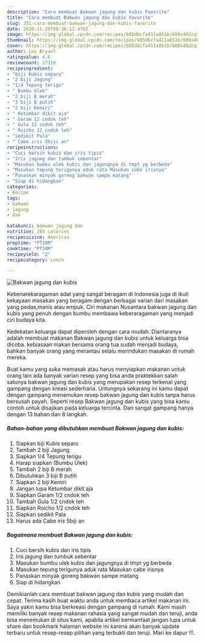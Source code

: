 ```yaml
---
description: "Cara membuat Bakwan jagung dan kubis Favorite"
title: "Cara membuat Bakwan jagung dan kubis Favorite"
slug: 351-cara-membuat-bakwan-jagung-dan-kubis-favorite
date: 2020-11-28T00:36:12.476Z
image: https://img-global.cpcdn.com/recipes/b85d6cfa411a851b/680x482cq70/bakwan-jagung-dan-kubis-foto-resep-utama.jpg
thumbnail: https://img-global.cpcdn.com/recipes/b85d6cfa411a851b/680x482cq70/bakwan-jagung-dan-kubis-foto-resep-utama.jpg
cover: https://img-global.cpcdn.com/recipes/b85d6cfa411a851b/680x482cq70/bakwan-jagung-dan-kubis-foto-resep-utama.jpg
author: Lou Bryant
ratingvalue: 4.6
reviewcount: 27318
recipeingredient:
- "biji Kubis separo"
- "2 biji Jagung"
- "1/4 Tepung terigu"
- " Bumbu Ulek"
- "2 biji B merah"
- "3 biji B putih"
- "2 biji Kemiri"
- " Ketumbar dikit aja"
- " Garam 12 cndok teh"
- " Gula 12 cndok teh"
- " Roicho 12 cndok teh"
- "sedikit Pala"
- " Cabe iris 5biji an"
recipeinstructions:
- "Cuci bersih kubis dan iris tipis"
- "Iris jagung dan tumbuk sebentar"
- "Masukan bumbu ulek kubis dan jagungnya di tmpt yg berbeda"
- "Masukan tepung terigunya aduk rata Masukan cabe irisnya"
- "Panaskan minyak goreng bakwan sampe matang"
- "Siap di hidangkan"
categories:
- Recipe
tags:
- bakwan
- jagung
- dan

katakunci: bakwan jagung dan 
nutrition: 204 calories
recipecuisine: American
preptime: "PT10M"
cooktime: "PT34M"
recipeyield: "2"
recipecategory: Lunch

---
```



![Bakwan jagung dan kubis](https://img-global.cpcdn.com/recipes/b85d6cfa411a851b/680x482cq70/bakwan-jagung-dan-kubis-foto-resep-utama.jpg)

Kebenarekaragaman adat yang sangat beragam di Indonesia juga di ikuti kekayaan masakan yang beragam dengan berbagai varian dari masakan yang pedas,manis atau empuk. Ciri makanan Nusantara bakwan jagung dan kubis yang penuh dengan bumbu membawa keberaragaman yang menjadi ciri budaya kita.


Kedekatan keluarga dapat diperoleh dengan cara mudah. Diantaranya adalah membuat makanan Bakwan jagung dan kubis untuk keluarga bisa dicoba. kebiasaan makan bersama orang tua sudah menjadi budaya, bahkan banyak orang yang merantau selalu merindukan masakan di rumah mereka.



Buat kamu yang suka memasak atau harus menyiapkan makanan untuk orang lain ada banyak varian resep yang bisa anda praktekkan salah satunya bakwan jagung dan kubis yang merupakan resep terkenal yang gampang dengan kreasi sederhana. Untungnya sekarang ini kamu dapat dengan gampang menemukan resep bakwan jagung dan kubis tanpa harus bersusah payah.
Seperti resep Bakwan jagung dan kubis yang bisa kamu contoh untuk disajikan pada keluarga tercinta. Dan sangat gampang hanya dengan 13 bahan dan 6 langkah.


<!--inarticleads1-->

##### Bahan-bahan yang dibutuhkan membuat Bakwan jagung dan kubis:

1. Siapkan biji Kubis separo
1. Tambah 2 biji Jagung
1. Siapkan 1/4 Tepung terigu
1. Harap siapkan  (Bumbu Ulek)
1. Tambah 2 biji B merah
1. Dibutuhkan 3 biji B putih
1. Siapkan 2 biji Kemiri
1. Jangan lupa  Ketumbar dikit aja
1. Siapkan  Garam 1/2 cndok teh
1. Tambah  Gula 1/2 cndok teh
1. Siapkan  Roicho 1/2 cndok teh
1. Siapkan sedikit Pala
1. Harus ada  Cabe iris 5biji an




<!--inarticleads2-->

##### Bagaimana membuat  Bakwan jagung dan kubis:

1. Cuci bersih kubis dan iris tipis
1. Iris jagung dan tumbuk sebentar
1. Masukan bumbu ulek kubis dan jagungnya di tmpt yg berbeda
1. Masukan tepung terigunya aduk rata Masukan cabe irisnya
1. Panaskan minyak goreng bakwan sampe matang
1. Siap di hidangkan




Demikianlah cara membuat bakwan jagung dan kubis yang mudah dan cepat. Terima kasih buat waktu anda untuk membaca artikel makanan ini. Saya yakin kamu bisa berkreasi dengan gampang di rumah. Kami masih memiliki banyak resep makanan rahasia yang sangat mudah dan teruji, anda bisa menemukan di situs kami, apabila artikel bermanfaat jangan lupa untuk share dan bookmark halaman website ini karena akan banyak update terbaru untuk resep-resep pilihan yang terbukti dan teruji. Mari ke dapur !!!. 
